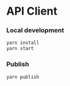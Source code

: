 # API Client

### Local development

```bash
yarn install
yarn start
```

### Publish

```
yarn publish
```

